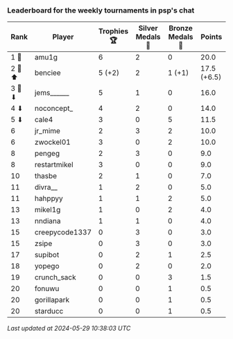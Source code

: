 ### Leaderboard for the weekly tournaments in psp's chat
| Rank | Player | Trophies 🏆 | Silver Medals 🥈 | Bronze Medals 🥉 | Points |
|------|--------|-------------|------------------|------------------|--------|
| 1 🥇 | amu1g | 6 | 2 | 0 | 20.0 |
| 2 🥈 ⬆| benciee | 5 (+2) | 2 | 1 (+1) | 17.5 (+6.5) |
| 3 🥉 ⬇| jems______ | 5 | 1 | 0 | 16.0 |
| 4 ⬇| noconcept_ | 4 | 2 | 0 | 14.0 |
| 5 ⬇| cale4 | 3 | 0 | 5 | 11.5 |
| 6 | jr_mime | 2 | 3 | 2 | 10.0 |
| 6 | zwockel01 | 3 | 0 | 2 | 10.0 |
| 8 | pengeg | 2 | 3 | 0 | 9.0 |
| 8 | restartmikel | 3 | 0 | 0 | 9.0 |
| 10 | thasbe | 2 | 1 | 0 | 7.0 |
| 11 | divra__ | 1 | 2 | 0 | 5.0 |
| 11 | hahppyy | 1 | 1 | 2 | 5.0 |
| 13 | mikel1g | 1 | 0 | 2 | 4.0 |
| 13 | nndiana | 1 | 1 | 0 | 4.0 |
| 15 | creepycode1337 | 0 | 3 | 0 | 3.0 |
| 15 | zsipe | 0 | 3 | 0 | 3.0 |
| 17 | supibot | 0 | 2 | 1 | 2.5 |
| 18 | yopego | 0 | 2 | 0 | 2.0 |
| 19 | crunch_sack | 0 | 0 | 3 | 1.5 |
| 20 | fonuwu | 0 | 0 | 1 | 0.5 |
| 20 | gorillapark | 0 | 0 | 1 | 0.5 |
| 20 | starducc | 0 | 0 | 1 | 0.5 |

_Last updated at 2024-05-29 10:38:03 UTC_